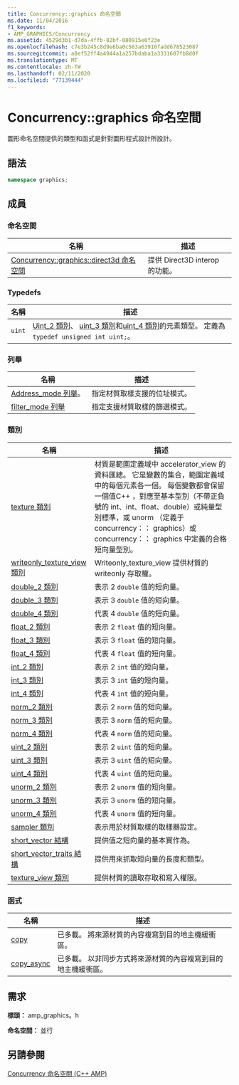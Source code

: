 ```yaml
---
title: Concurrency::graphics 命名空間
ms.date: 11/04/2016
f1_keywords:
- AMP_GRAPHICS/Concurrency
ms.assetid: 4529d3b1-d7da-4ffb-82bf-080915e0f23e
ms.openlocfilehash: c7e3b245c8d9e6ba0c563a63910fadd678523087
ms.sourcegitcommit: a8ef52ff4a4944a1a257bdaba1a3331607fb8d0f
ms.translationtype: MT
ms.contentlocale: zh-TW
ms.lasthandoff: 02/11/2020
ms.locfileid: "77139444"
---
```

# <a name="concurrencygraphics-namespace"></a>Concurrency::graphics 命名空間

圖形命名空間提供的類型和函式是針對圖形程式設計所設計。

## <a name="syntax"></a>語法

```cpp
namespace graphics;
```

## <a name="members"></a>成員

### <a name="namespaces"></a>命名空間

|名稱|描述|
|----------|-----------------|
|[Concurrency::graphics::direct3d 命名空間](concurrency-graphics-direct3d-namespace.md)|提供 Direct3D interop 的功能。|

### <a name="typedefs"></a>Typedefs

|名稱|描述|
|----------|-----------------|
|`uint`|[Uint_2 類別](uint-2-class.md)、 [uint_3 類別](uint-3-class.md)和[uint_4 類別](uint-4-class.md)的元素類型。 定義為 `typedef unsigned int uint;`。|

### <a name="enumerations"></a>列舉

|名稱|描述|
|----------|-----------------|
|[Address_mode 列舉](concurrency-graphics-namespace-enums.md#address_mode)。|指定材質取樣支援的位址模式。|
|[filter_mode 列舉](concurrency-graphics-namespace-enums.md#filter_mode)|指定支援材質取樣的篩選模式。|

### <a name="classes"></a>類別

|名稱|描述|
|----------|-----------------|
|[texture 類別](texture-class.md)|材質是範圍定義域中 accelerator_view 的資料匯總。 它是變數的集合，範圍定義域中的每個元素各一個。 每個變數都會保留一個值C++ ，對應至基本型別（不帶正負號的 int、int、float、double）或純量型別標準，或 unorm （定義于 concurrency：： graphics）或 concurrency：： graphics 中定義的合格短向量型別。|
|[writeonly_texture_view 類別](writeonly-texture-view-class.md)|Writeonly_texture_view 提供材質的 writeonly 存取權。|
|[double_2 類別](double-2-class.md)|表示 2 `double` 值的短向量。|
|[double_3 類別](double-3-class.md)|表示 3 `double` 值的短向量。|
|[double_4 類別](double-4-class.md)|代表 4 `double` 值的短向量。|
|[float_2 類別](float-2-class.md)|表示 2 `float` 值的短向量。|
|[float_3 類別](float-3-class.md)|表示 3 `float` 值的短向量。|
|[float_4 類別](float-4-class.md)|代表 4 `float` 值的短向量。|
|[int_2 類別](int-2-class.md)|表示 2 `int` 值的短向量。|
|[int_3 類別](int-3-class.md)|表示 3 `int` 值的短向量。|
|[int_4 類別](int-4-class.md)|代表 4 `int` 值的短向量。|
|[norm_2 類別](norm-2-class.md)|表示 2 `norm` 值的短向量。|
|[norm_3 類別](norm-3-class.md)|表示 3 `norm` 值的短向量。|
|[norm_4 類別](norm-4-class.md)|代表 4 `norm` 值的短向量。|
|[uint_2 類別](uint-2-class.md)|表示 2 `uint` 值的短向量。|
|[uint_3 類別](uint-3-class.md)|表示 3 `uint` 值的短向量。|
|[uint_4 類別](uint-4-class.md)|代表 4 `uint` 值的短向量。|
|[unorm_2 類別](unorm-2-class.md)|表示 2 `unorm` 值的短向量。|
|[unorm_3 類別](unorm-3-class.md)|表示 3 `unorm` 值的短向量。|
|[unorm_4 類別](unorm-4-class.md)|代表 4 `unorm` 值的短向量。|
|[sampler 類別](sampler-class.md)|表示用於材質取樣的取樣器設定。|
|[short_vector 結構](short-vector-structure.md)|提供值之短向量的基本實作為。|
|[short_vector_traits 結構](short-vector-traits-structure.md)|提供用來抓取短向量的長度和類型。|
|[texture_view 類別](texture-view-class.md)|提供材質的讀取存取和寫入權限。|

### <a name="functions"></a>函式

|名稱|描述|
|----------|-----------------|
|[copy](concurrency-graphics-namespace-functions.md#copy)|已多載。 將來源材質的內容複寫到目的地主機緩衝區。|
|[copy_async](concurrency-graphics-namespace-functions.md#copy_async)|已多載。 以非同步方式將來源材質的內容複寫到目的地主機緩衝區。|

## <a name="requirements"></a>需求

**標頭：** amp_graphics。h

**命名空間：** 並行

## <a name="see-also"></a>另請參閱

[Concurrency 命名空間 (C++ AMP)](concurrency-namespace-cpp-amp.md)
